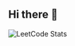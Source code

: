 ## Hi there 👋


![LeetCode Stats](https://leetcard.jacoblin.cool/jansonboss?width=800&height=400&theme=dark&font=DM%20Sans&ext=heatmap)

<!--
**JansonYeTao/JansonYeTao** is a ✨ _special_ ✨ repository because its `README.md` (this file) appears on your GitHub profile.

Here are some ideas to get you started:

- 🔭 I’m currently working on ...
- 🌱 I’m currently learning ...
- 👯 I’m looking to collaborate on ...
- 🤔 I’m looking for help with ...
- 💬 Ask me about ...
- 📫 How to reach me: ...
- 😄 Pronouns: ...
- ⚡ Fun fact: ...
-->

